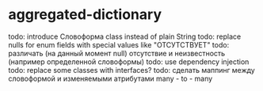 # aggregated-dictionary
todo: introduce Словоформа class instead of plain String
todo: replace nulls for enum fields with special values like "ОТСУТСТВУЕТ"
todo: различать (на данный момент null) отсутствие и неизвестность (например определенной словоформы)
todo: use dependency injection
todo: replace some classes with interfaces?
todo: сделать маппинг между словоформой и изменяемыми атрибутами many - to - many